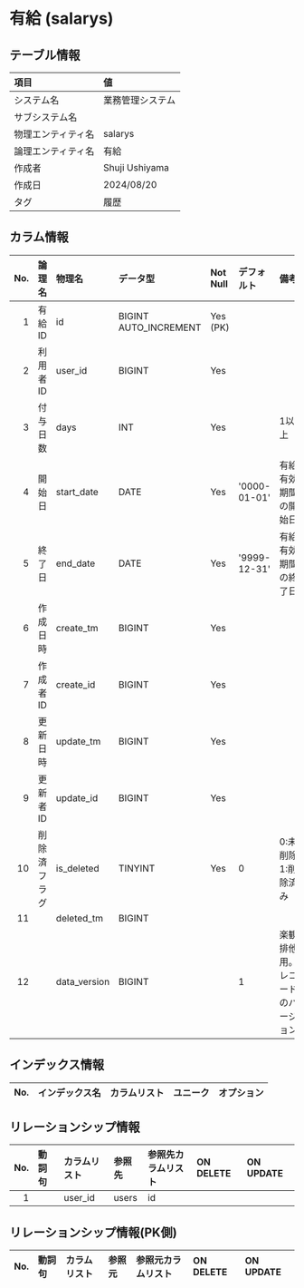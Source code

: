 # 有給 (salarys)

## テーブル情報

| 項目                           | 値                                                                                                   |
|:-------------------------------|:-----------------------------------------------------------------------------------------------------|
| システム名                     | 業務管理システム                                                                                     |
| サブシステム名                 |                                                                                                      |
| 物理エンティティ名             | salarys                                                                                              |
| 論理エンティティ名             | 有給                                                                                                 |
| 作成者                         | Shuji Ushiyama                                                                                       |
| 作成日                         | 2024/08/20                                                                                           |
| タグ                           | 履歴                                                                                                 |



## カラム情報

| No. | 論理名                         | 物理名                         | データ型                       | Not Null | デフォルト           | 備考                           |
|----:|:-------------------------------|:-------------------------------|:-------------------------------|:---------|:---------------------|:-------------------------------|
|   1 | 有給ID                         | id                             | BIGINT AUTO_INCREMENT          | Yes (PK) |                      |                                |
|   2 | 利用者ID                       | user_id                        | BIGINT                         | Yes      |                      |                                |
|   3 | 付与日数                       | days                           | INT                            | Yes      |                      | 1以上                          |
|   4 | 開始日                         | start_date                     | DATE                           | Yes      | '0000-01-01'         | 有給有効期間の開始日           |
|   5 | 終了日                         | end_date                       | DATE                           | Yes      | '9999-12-31'         | 有給有効期間の終了日           |
|   6 | 作成日時                       | create_tm                      | BIGINT                         | Yes      |                      |                                |
|   7 | 作成者ID                       | create_id                      | BIGINT                         | Yes      |                      |                                |
|   8 | 更新日時                       | update_tm                      | BIGINT                         | Yes      |                      |                                |
|   9 | 更新者ID                       | update_id                      | BIGINT                         | Yes      |                      |                                |
|  10 | 削除済フラグ                   | is_deleted                     | TINYINT                        | Yes      | 0                    | 0:未削除 1:削除済み            |
|  11 |                                | deleted_tm                     | BIGINT                         |          |                      |                                |
|  12 |                                | data_version                   | BIGINT                         |          | 1                    | 楽観排他用。レコードのバージョン |



## インデックス情報

| No. | インデックス名                 | カラムリスト                             | ユニーク   | オプション                     | 
|----:|:-------------------------------|:-----------------------------------------|:-----------|:-------------------------------|



## リレーションシップ情報

| No. | 動詞句                         | カラムリスト                             | 参照先                         | 参照先カラムリスト                       | ON DELETE    | ON UPDATE    |
|----:|:-------------------------------|:-----------------------------------------|:-------------------------------|:-----------------------------------------|:-------------|:-------------|
|   1 |                                | user_id                                  | users                          | id                                       |              |              |



## リレーションシップ情報(PK側)

| No. | 動詞句                         | カラムリスト                             | 参照元                         | 参照元カラムリスト                       | ON DELETE    | ON UPDATE    |
|----:|:-------------------------------|:-----------------------------------------|:-------------------------------|:-----------------------------------------|:-------------|:-------------|


